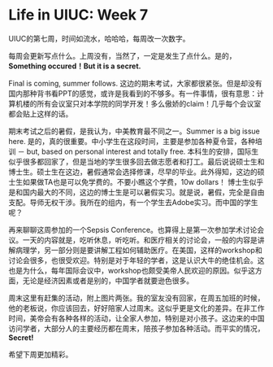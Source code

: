 
# Life in UIUC: Week 7

UIUC的第七周，时间如流水，哈哈哈，每周改一次数字。

每周会更新写点什么。上周没有，当然了，一定是发生了点什么。是的，**Something occured！But it is a secret.**

Final is coming, summer follows. 这边的期末考试，大家都很紧张。但是却没有国内那种背书看PPT的感觉，或许是我看到的不够多。有一件事情，很有意思：计算机楼的所有会议室只对本学院的同学开发！多么傲娇的claim！几乎每个会议室都会贴上这样的话。

期末考试之后的暑假，是我认为，中美教育最不同之一。Summer is a big issue here. 是的，真的很重要。中小学生在这段时间，主要是参加各种夏令营，各种培训 － but, based on personal interest and totally free. 本科生的安排，国际生似乎很多都回家了，但是当地的学生很多回去做志愿者和打工。最后说说硕士生和博士生。硕士生在这边，暑假通常会选择修课，尽早的毕业。此外得知，这边的硕士生如果做TA也是可以免学费的。不要小瞧这个学费，10w dollars！ 博士生似乎是和国内最大的不同，这边的博士生是可以暑假实习。就是说，暑假，完全是自由支配。导师无权干涉。我所在的组内，有一个学生去Adobe实习。而中国的学生呢？

再来聊聊这周参加的一个Sepsis Conference。也算得上是第一次参加学术讨论会议。一天的内容就是，吃听休息，听吃听。和医疗相关的讨论会，一般的内容是讲解病理学，另一部分则是要讲解工程如何辅助医疗。在美国，这样的workshop和讨论会很多，也很受欢迎。特别是对于年轻的学者，这是认识大牛的绝佳机会。这也是为什么，每年国际会议中，workshop也颇受美帝人民欢迎的原因。似乎这方面，无论是经济因素或者是别的，中国学者就要逊色很多。

周末这里有赶集的活动，附上图片两张。我的室友没有回家，在周五加班的时候，他的老板说，你应该回去，好好陪家人过周末。这似乎更是文化的差异。在非工作时间，美帝会有各种各样的活动，让全家人参加，特别是对小孩子。这边来的中国访问学者，大部分人的主要经历都在周末，陪孩子参加各种活动。而平实的情况，**Secret!** 

希望下周更加精彩。


